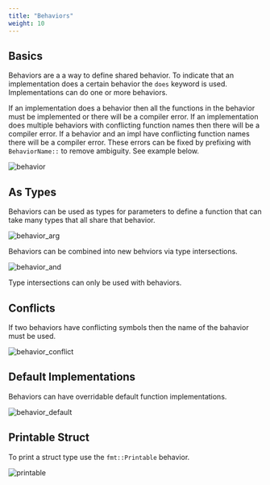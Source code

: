 ```yaml
---
title: "Behaviors"
weight: 10
---
```


## Basics

Behaviors are a a way to define shared behavior. To indicate that an implementation does a certain behavior 
the `does` keyword is used. Implementations can do one or more behaviors.

If an implementation does a behavior then all the functions in the behavior must be implemented or there will 
be a compiler error. If an implementation does multiple behaviors with conflicting function names then 
there will be a compiler error. If a behavior and an impl have conflicting function names there will be a 
compiler error. These errors can be fixed by prefixing with `BehaviorName::` to remove ambiguity. See example below.

![behavior](/images/behavior.svg)

## As Types

Behaviors can be used as types for parameters to define a function that can take many types that all share that behavior.

![behavior_arg](/images/behavior_arg.svg)


Behaviors can be combined into new behviors via type intersections.

![behavior_and](/images/behavior_and.svg)

Type intersections can only be used with behaviors.

## Conflicts

If two behaviors have conflicting symbols then the name of the bahavior must be used.

![behavior_conflict](/images/behavior_conflict.svg)

## Default Implementations

Behaviors can have overridable default function implementations.

![behavior_default](/images/behavior_default.svg)

## Printable Struct

To print a struct type use the `fmt::Printable` behavior.

![printable](/images/printable.svg)
